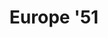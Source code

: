 ---
title: "Europe '51"
year: 1952
rating: 3.5
stars: "★★★½"
rewatched: false
permalink: "europe-51"
watched_on: 2024-01-17
---